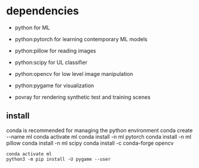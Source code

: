 # dependencies
* python             for ML
* python:pytorch     for learning contemporary ML models
* python:pillow      for reading images
* python:scipy       for UL classifier
* python:opencv      for low level image manipulation
* python:pygame      for visualization

* povray             for rendering synthetic test and training scenes

## install
conda is recommended for managing the python environment
    conda create --name ml
    conda activate ml
    conda install -n ml pytorch
    conda install -n ml pillow
    conda install -n ml scipy
    conda install -c conda-forge opencv
    
    conda activate ml
    python3 -m pip install -U pygame --user